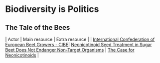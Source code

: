 # Biodiversity is Politics

## The Tale of the Bees

| Actor | Main resource | Extra resource |
| [International Confederation of European Beet Growers - CIBE](https://www.cibe-europe.eu/mission)| [Neonicotinoid Seed Treatment in Sugar Beet Does Not Endanger Non-Target Organisms](https://www.cibe-europe.eu/img/user/CIBE%20Fact%20Sheet%20on%20Neonics%20December%202017%20final%2015%20dec.pdf) | [The Case for Neonicotinoids](https://www.cibe-europe.eu/img/user/058-18%20CIBE%20The%20case%20for%20neonicotinoids%20in%20pelleted%20sugar%20beet%20seeds%20April%202018.pdf) |
